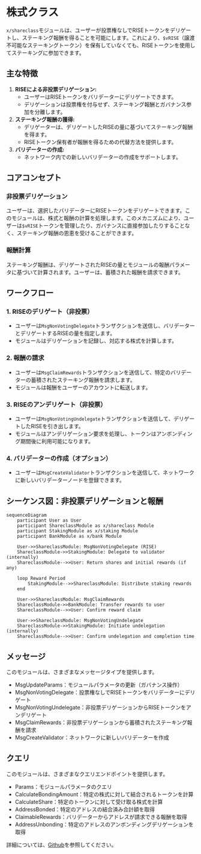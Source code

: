 # 株式クラス

`x/shareclass`モジュールは、ユーザーが投票権なしでRISEトークンをデリゲートし、ステーキング報酬を得ることを可能にします。これにより、`$vRISE`（譲渡不可能なステーキングトークン）を保有していなくても、RISEトークンを使用してステーキングに参加できます。

## 主な特徴

1. **RISEによる非投票デリゲーション:**
    * ユーザーはRISEトークンをバリデーターにデリゲートできます。
    * デリゲーションは投票権を付与せず、ステーキング報酬とガバナンス参加を分離します。
2. **ステーキング報酬の獲得:**
    * デリゲーターは、デリゲートしたRISEの量に基づいてステーキング報酬を得ます。
    * RISEトークン保有者が報酬を得るための代替方法を提供します。
3. **バリデーターの作成:**
    * ネットワーク内での新しいバリデーターの作成をサポートします。

## コアコンセプト

### 非投票デリゲーション

ユーザーは、選択したバリデーターにRISEトークンをデリゲートできます。このモジュールは、株式と報酬の計算を処理します。このメカニズムにより、ユーザーは`$vRISE`トークンを管理したり、ガバナンスに直接参加したりすることなく、ステーキング報酬の恩恵を受けることができます。

### 報酬計算

ステーキング報酬は、デリゲートされたRISEの量とモジュールの報酬パラメータに基づいて計算されます。ユーザーは、蓄積された報酬を請求できます。

## ワークフロー

### 1. RISEのデリゲート（非投票）

* ユーザーは`MsgNonVotingDelegate`トランザクションを送信し、バリデーターとデリゲートするRISEの量を指定します。
* モジュールはデリゲーションを記録し、対応する株式を計算します。

### 2. 報酬の請求

* ユーザーは`MsgClaimRewards`トランザクションを送信して、特定のバリデーターの蓄積されたステーキング報酬を請求します。
* モジュールは報酬をユーザーのアカウントに転送します。

### 3. RISEのアンデリゲート（非投票）

* ユーザーは`MsgNonVotingUndelegate`トランザクションを送信して、デリゲートしたRISEを引き出します。
* モジュールはアンデリゲーション要求を処理し、トークンはアンボンディング期間後に利用可能になります。

### 4. バリデーターの作成（オプション）

* ユーザーは`MsgCreateValidator`トランザクションを送信して、ネットワークに新しいバリデーターノードを登録できます。

## シーケンス図：非投票デリゲーションと報酬

```mermaid
sequenceDiagram
    participant User as User
    participant ShareclassModule as x/shareclass Module
    participant StakingModule as x/staking Module
    participant BankModule as x/bank Module

    User->>ShareclassModule: MsgNonVotingDelegate (RISE)
    ShareclassModule->>StakingModule: Delegate to validator (internally)
    ShareclassModule-->>User: Return shares and initial rewards (if any)

    loop Reward Period
        StakingModule-->>ShareclassModule: Distribute staking rewards
    end

    User->>ShareclassModule: MsgClaimRewards
    ShareclassModule->>BankModule: Transfer rewards to user
    ShareclassModule-->>User: Confirm reward claim

    User->>ShareclassModule: MsgNonVotingUndelegate
    ShareclassModule->>StakingModule: Initiate undelegation (internally)
    ShareclassModule-->>User: Confirm undelegation and completion time
```

## メッセージ

このモジュールは、さまざまなメッセージタイプを提供します。

* MsgUpdateParams：モジュールパラメータの更新（ガバナンス操作）
* MsgNonVotingDelegate：投票権なしでRISEトークンをバリデーターにデリゲート
* MsgNonVotingUndelegate：非投票デリゲーションからRISEトークンをアンデリゲート
* MsgClaimRewards：非投票デリゲーションから蓄積されたステーキング報酬を請求
* MsgCreateValidator：ネットワークに新しいバリデーターを作成

## クエリ

このモジュールは、さまざまなクエリエンドポイントを提供します。

* Params：モジュールパラメータのクエリ
* CalculateBondingAmount：特定の株式に対して結合されるトークンを計算
* CalculateShare：特定のトークンに対して受け取る株式を計算
* AddressBonded：特定のアドレスの結合済み合計額を取得
* ClaimableRewards：バリデーターからアドレスが請求できる報酬を取得
* AddressUnbonding：特定のアドレスのアンボンディングデリゲーションを取得

詳細については、[Github](https://github.com/sunriselayer/sunrise/tree/main/x/shareclass)を参照してください。
